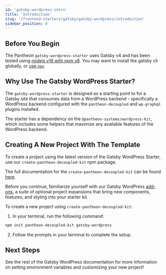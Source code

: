 ```yaml
---
id: 'gatsby-wordpress-intro'
title: 'Introduction'
slug: '/frontend-starters/gatsby/gatsby-wordpress/introduction'
sidebar_position: 0
---
```


## Before You Begin

The Pantheon `gatsby-wordpress-starter` uses Gatsby v4 and has been tested using
[nodejs v16 with npm v8](https://nodejs.org/en/download/). You may want to
install the gatsby cli globally, or
[use `npx`](https://www.npmjs.com/package/npx)

## Why Use The Gatsby WordPress Starter?

The `gatsby-wordpress-starter` is designed as a starting point to for a Gatsby
site that consumes data from a WordPress backend - specifically a WordPress
backend configured with the `pantheon-decoupled` and `wp-graphql` plugins
installed.

The starter has a dependency on the `@pantheon-systems/wordpress-kit`, which
includes some helpers that maximize any available features of the WordPress
backend.

## Creating A New Project With The Template

To create a project using the latest version of the Gatsby WordPress Starter,
use our `create-pantheon-decoupled-kit` npm package.

The full documentation for the `create-pantheon-decoupled-kit` can be found
[here](https://live-decoupled-kit-docs-canary.appa.pantheon.site/docs/frontend-starters/using-the-cli).

Before you continue, familiarize yourself with our Gatsby WordPress
[add-ons](http://localhost:3000/docs/frontend-starters/gatsby/gatsby-wordpress/add-ons),
a suite of optional project expansions that bring new components, features, and
styling into your starter kit.

To create a new project using `create-pantheon-decoupled-kit`:

1. In your terminal, run the following command:

```bash
npm init pantheon-decoupled-kit gatsby-wordpress
```

2. Follow the prompts in your terminal to complete the setup.

## Next Steps

See the rest of the Gatsby WordPress documentation for more information on
setting environment variables and customizing your new project!
